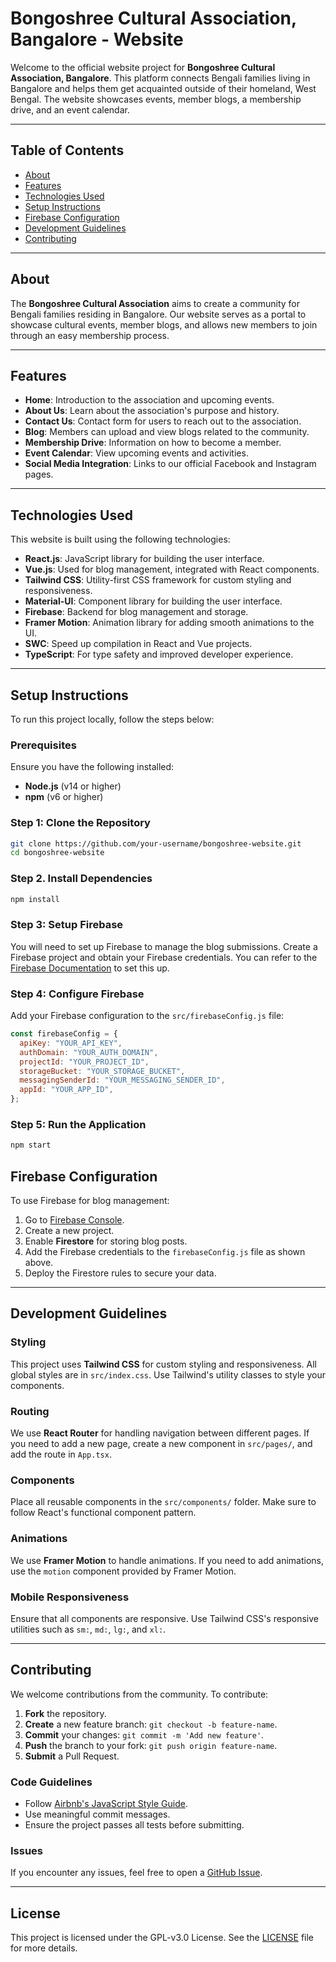 # Bongoshree Cultural Association, Bangalore - Website

Welcome to the official website project for **Bongoshree Cultural Association, Bangalore**. This platform connects Bengali families living in Bangalore and helps them get acquainted outside of their homeland, West Bengal. The website showcases events, member blogs, a membership drive, and an event calendar.

---

## Table of Contents

- [About](#about)
- [Features](#features)
- [Technologies Used](#technologies-used)
- [Setup Instructions](#setup-instructions)
- [Firebase Configuration](#firebase-configuration)
- [Development Guidelines](#development-guidelines)
- [Contributing](#contributing)

---

## About

The **Bongoshree Cultural Association** aims to create a community for Bengali families residing in Bangalore. Our website serves as a portal to showcase cultural events, member blogs, and allows new members to join through an easy membership process.

---

## Features

- **Home**: Introduction to the association and upcoming events.
- **About Us**: Learn about the association's purpose and history.
- **Contact Us**: Contact form for users to reach out to the association.
- **Blog**: Members can upload and view blogs related to the community.
- **Membership Drive**: Information on how to become a member.
- **Event Calendar**: View upcoming events and activities.
- **Social Media Integration**: Links to our official Facebook and Instagram pages.

---

## Technologies Used

This website is built using the following technologies:

- **React.js**: JavaScript library for building the user interface.
- **Vue.js**: Used for blog management, integrated with React components.
- **Tailwind CSS**: Utility-first CSS framework for custom styling and responsiveness.
- **Material-UI**: Component library for building the user interface.
- **Firebase**: Backend for blog management and storage.
- **Framer Motion**: Animation library for adding smooth animations to the UI.
- **SWC**: Speed up compilation in React and Vue projects.
- **TypeScript**: For type safety and improved developer experience.

---

## Setup Instructions

To run this project locally, follow the steps below:

### Prerequisites

Ensure you have the following installed:

- **Node.js** (v14 or higher)
- **npm** (v6 or higher)

### Step 1: Clone the Repository

```bash
git clone https://github.com/your-username/bongoshree-website.git
cd bongoshree-website
```

### Step 2. Install Dependencies

```bash
npm install
```

### Step 3: Setup Firebase

You will need to set up Firebase to manage the blog submissions. Create a Firebase project and obtain your Firebase credentials. You can refer to the [Firebase Documentation](https://firebase.google.com/docs) to set this up.

### Step 4: Configure Firebase

Add your Firebase configuration to the `src/firebaseConfig.js` file:

```javascript
const firebaseConfig = {
  apiKey: "YOUR_API_KEY",
  authDomain: "YOUR_AUTH_DOMAIN",
  projectId: "YOUR_PROJECT_ID",
  storageBucket: "YOUR_STORAGE_BUCKET",
  messagingSenderId: "YOUR_MESSAGING_SENDER_ID",
  appId: "YOUR_APP_ID",
};
```

### Step 5: Run the Application

```bash
npm start
```

## Firebase Configuration

To use Firebase for blog management:

1. Go to [Firebase Console](https://console.firebase.google.com/).
2. Create a new project.
3. Enable **Firestore** for storing blog posts.
4. Add the Firebase credentials to the `firebaseConfig.js` file as shown above.
5. Deploy the Firestore rules to secure your data.

---

## Development Guidelines

### Styling

This project uses **Tailwind CSS** for custom styling and responsiveness. All global styles are in `src/index.css`. Use Tailwind's utility classes to style your components.

### Routing

We use **React Router** for handling navigation between different pages. If you need to add a new page, create a new component in `src/pages/`, and add the route in `App.tsx`.

### Components

Place all reusable components in the `src/components/` folder. Make sure to follow React's functional component pattern.

### Animations

We use **Framer Motion** to handle animations. If you need to add animations, use the `motion` component provided by Framer Motion.

### Mobile Responsiveness

Ensure that all components are responsive. Use Tailwind CSS's responsive utilities such as `sm:`, `md:`, `lg:`, and `xl:`.

---

## Contributing

We welcome contributions from the community. To contribute:

1. **Fork** the repository.
2. **Create** a new feature branch: `git checkout -b feature-name`.
3. **Commit** your changes: `git commit -m 'Add new feature'`.
4. **Push** the branch to your fork: `git push origin feature-name`.
5. **Submit** a Pull Request.

### Code Guidelines

- Follow [Airbnb's JavaScript Style Guide](https://github.com/airbnb/javascript).
- Use meaningful commit messages.
- Ensure the project passes all tests before submitting.

### Issues

If you encounter any issues, feel free to open a [GitHub Issue](https://github.com/your-username/bongoshree-website/issues).

---

## License

This project is licensed under the GPL-v3.0 License. See the [LICENSE](./LICENSE) file for more details.
